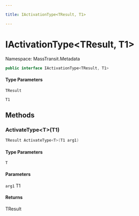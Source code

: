 ```yaml
---

title: IActivationType<TResult, T1>

---
```


# IActivationType\<TResult, T1\>

Namespace: MassTransit.Metadata

```csharp
public interface IActivationType<TResult, T1>
```

#### Type Parameters

`TResult`<br/>

`T1`<br/>

## Methods

### **ActivateType\<T\>(T1)**

```csharp
TResult ActivateType<T>(T1 arg1)
```

#### Type Parameters

`T`<br/>

#### Parameters

`arg1` T1<br/>

#### Returns

TResult<br/>
